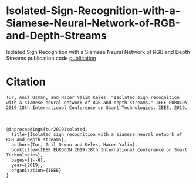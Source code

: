# Isolated-Sign-Recognition-with-a-Siamese-Neural-Network-of-RGB-and-Depth-Streams
Isolated Sign Recognition with a Siamese Neural Network of RGB and Depth Streams publication code [publication](https://ieeexplore.ieee.org/abstract/document/8861945)


# Citation
    Tur, Anil Osman, and Hacer Yalim Keles. "Isolated sign recognition with a siamese neural network of RGB and depth streams." IEEE EUROCON 2019-18th International Conference on Smart Technologies. IEEE, 2019.
    
<br>

    @inproceedings{tur2019isolated,
      title={Isolated sign recognition with a siamese neural network of RGB and depth streams},
      author={Tur, Anil Osman and Keles, Hacer Yalim},
      booktitle={IEEE EUROCON 2019-18th International Conference on Smart Technologies},
      pages={1--6},
      year={2019},
      organization={IEEE}
    }

